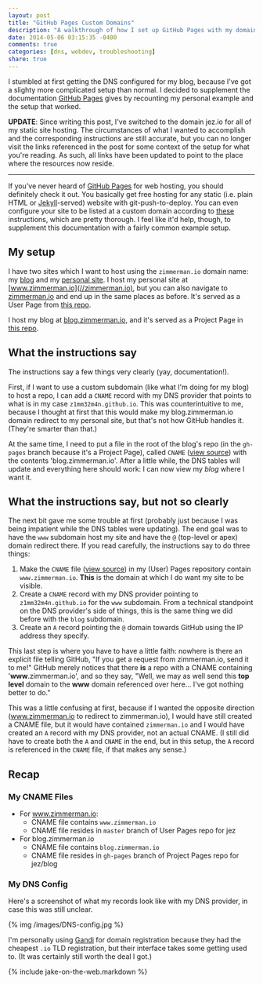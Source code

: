 ```yaml
---
layout: post
title: "GitHub Pages Custom Domains"
description: "A walkthrough of how I set up GitHub Pages with my domain name registrar."
date: 2014-05-06 03:15:35 -0400
comments: true
categories: [dns, webdev, troubleshooting]
share: true
---
```


I stumbled at first getting the DNS configured for my blog, because I've got a slighty more complicated setup than normal. I decided to supplement the documentation [GitHub Pages](https://pages.github.com/) gives by recounting my personal example and the setup that worked.

<!-- more -->

__UPDATE__: Since writing this post, I've switched to the domain jez.io for all of my static site hosting. The circumstances of what I wanted to accomplish and the corresponding instructions are still accurate, but you can no longer visit the links referenced in the post for some context of the setup for what you're reading. As such, all links have been updated to point to the place where the resources now reside.

<hr>

If you've never heard of [GitHub Pages](https://pages.github.com/) for web hosting, you should definitely check it out. You basically get free hosting for any static (i.e. plain HTML or [Jekyll](http://jekyllrb.com/)-served) website with git-push-to-deploy. You can even configure your site to be listed at a custom domain according to [these](https://help.github.com/articles/setting-up-a-custom-domain-with-github-pages) instructions, which are pretty thorough. I feel like it'd help, though, to supplement this documentation with a fairly common example setup.

## My setup
I have two sites which I want to host using the `zimmerman.io` domain name: my [blog](//blog.jez.io) and my [personal site](//zimmerman.io). I host my personal site at [www.zimmerman.io](//zimmerman.io), but you can also navigate to [zimmerman.io](//jez.io) and end up in the same places as before. It's served as a User Page from [this repo](https://www.github.com/jez/jez.github.io).

I host my blog at [blog.zimmerman.io](//blog.jez.io), and it's served as a Project Page in [this repo](https://www.github.com/jez/blog/).

## What the instructions say
The instructions say a few things very clearly (yay, documentation!).

First, if I want to use a custom subdomain (like what I'm doing for my blog) to host a repo, I can add a `CNAME` record with my DNS provider that points to what is in my case `z1mm32m4n.github.io`. This was counterintuitive to me, because I thought at first that this would make my blog.zimmerman.io domain redirect to my personal site, but that's not how GitHub handles it. (They're smarter than that.)

At the same time, I need to put a file in the root of the blog's repo (in the `gh-pages` branch because it's a Project Page), called `CNAME` ([view source](https://github.com/jez/blog/blob/gh-pages/CNAME)) with the contents 'blog.zimmerman.io'. After a little while, the DNS tables will update and everything here should work: I can now view my _blog_ where I want it.

## What the instructions say, but not so clearly
The next bit gave me some trouble at first (probably just because I was being impatient while the DNS tables were updating). The end goal was to have the `www` subdomain host my site and have the `@` (top-level or apex) domain redirect there. If you read carefully, the instructions say to do three things:

  1. Make the `CNAME` file ([view source](https://github.com/jez/jez.github.io/blob/master/CNAME)) in my (User) Pages repository contain `www.zimmerman.io`. __This__ is the domain at which I do want my site to be visible.
  1. Create a `CNAME` record with my DNS provider pointing to `z1mm32m4n.github.io` for the `www` subdomain. From a technical standpoint on the DNS provider's side of things, this is the same thing we did before with the `blog` subdomain.
  1. Create an `A` record pointing the `@` domain towards GitHub using the IP address they specify.

This last step is where you have to have a little faith: nowhere is there an explicit file telling GitHub, "If you get a request from zimmerman.io, send it to me!" GitHub merely notices that there __is__ a repo with a CNAME containing '__www__.zimmerman.io', and so they say, "Well, we may as well send this __top level__ domain to the __www__ domain referenced over here... I've got nothing better to do."

This was a little confusing at first, because if I wanted the opposite direction (www.zimmerman.io to redirect to zimmerman.io), I would have still created a CNAME file, but it would have contained `zimmerman.io` and I would have created an `A` record with my DNS provider, not an actual CNAME. (I still did have to create both the `A` and `CNAME` in the end, but in this setup, the `A` record is referenced in the `CNAME` file, if that makes any sense.)

## Recap
### My CNAME Files
   - For www.zimmerman.io:
       - CNAME file contains `www.zimmerman.io`
       - CNAME file resides in `master` branch of User Pages repo for jez
   - For blog.zimmerman.io
       - CNAME file contains `blog.zimmerman.io`
       - CNAME file resides in `gh-pages` branch of Project Pages repo for jez/blog

### My DNS Config
Here's a screenshot of what my records look like with my DNS provider, in case this was still unclear.


{% img /images/DNS-config.jpg %}

I'm personally using [Gandi](https://www.gandi.net/) for domain registration because they had the cheapest `.io` TLD registration, but their interface takes some getting used to. (It was certainly still worth the deal I got.)

{% include jake-on-the-web.markdown %}
